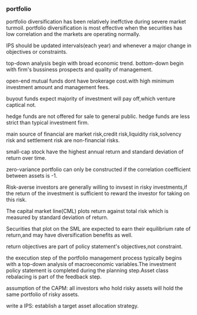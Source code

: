 ### portfolio

portfolio diversification has been relatively ineffctive during severe market turmoil.
portfolio diversification is most effective when the securities has low correlation and the markets are operating normally.

IPS should be updated intervals(each year) and whenever a major change in objectives or constraints.

top-down analysis begin with broad economic trend.
bottom-down begin with firm's bussiness prospects and quality of management.

open-end mutual funds dont have brokerage cost.with high minimum investment amount and management fees.

buyout funds expect majority of investment will pay off,which venture captical not.

hedge funds are not offered for sale to general public.
hedge funds are less strict than typical investment firm.

main source of financial are market risk,credit risk,liquidity risk,solvency risk and settlement risk are non-financial risks.

small-cap stock have the highest annual return and standard deviation of return over time.

zero-variance portfolio can only be constructed if the correlation coefficient between assets is -1.

Risk-averse investors are generally willing to invsest in risky investments,if the return of the investment is sufficient to reward the investor for taking on this risk.

The capital market line(CML) plots return against total risk which is measured by standard deviation of return.

Securities that plot on the SML are expected to earn their equilibrium rate of return,and may have diversification benefits as well.

return objectives are part of policy statement's objectives,not constraint.

the execution step of the portfolio management process typically begins with a top-down analysis of macroeconomic variables.The investment policy statement is completed during the planning step.Asset class rebalacing is part of the feedback step.

assumption of the CAPM: 
	all investors who hold risky assets will hold the same portfolio of risky assets.

write a IPS: establish a target asset allocation strategy.










